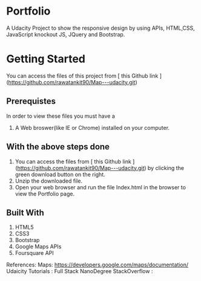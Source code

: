 # Portfolio
A Udacity Project to show the responsive design by using APIs, HTML,CSS, JavaScript knockout JS, JQuery and Bootstrap.

# Getting Started
You can access the files of this project from [ this Github link ] (https://github.com/rawatankit90/Map---udacity.git)

## Prerequistes
In order to view these files you must have a

1) A Web broswer(like IE or Chrome) installed on your computer.


## With the above steps done
1) You can access the files from [ this Github link ] (https://github.com/rawatankit90/Map---udacity.git) by clicking the green download button on the right.
2) Unzip the downloaded file.
3) Open your web browser and run the file Index.html in the browser to view the Portfolio page.


## Built With
1) HTML5
2) CSS3
3) Bootstrap
4) Google Maps APIs
5) Foursquare API

References:
Maps: https://developers.google.com/maps/documentation/
Udaicity Tutorials : Full Stack NanoDegree
StackOverflow :
